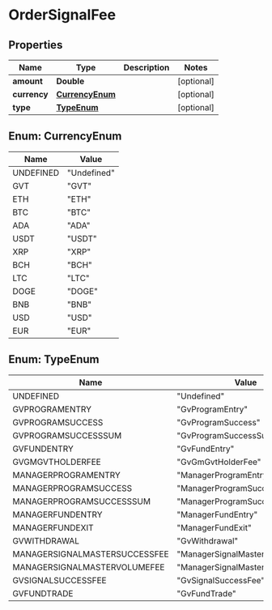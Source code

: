 # OrderSignalFee

## Properties
Name | Type | Description | Notes
------------ | ------------- | ------------- | -------------
**amount** | **Double** |  |  [optional]
**currency** | [**CurrencyEnum**](#CurrencyEnum) |  |  [optional]
**type** | [**TypeEnum**](#TypeEnum) |  |  [optional]

<a name="CurrencyEnum"></a>
## Enum: CurrencyEnum
Name | Value
---- | -----
UNDEFINED | &quot;Undefined&quot;
GVT | &quot;GVT&quot;
ETH | &quot;ETH&quot;
BTC | &quot;BTC&quot;
ADA | &quot;ADA&quot;
USDT | &quot;USDT&quot;
XRP | &quot;XRP&quot;
BCH | &quot;BCH&quot;
LTC | &quot;LTC&quot;
DOGE | &quot;DOGE&quot;
BNB | &quot;BNB&quot;
USD | &quot;USD&quot;
EUR | &quot;EUR&quot;

<a name="TypeEnum"></a>
## Enum: TypeEnum
Name | Value
---- | -----
UNDEFINED | &quot;Undefined&quot;
GVPROGRAMENTRY | &quot;GvProgramEntry&quot;
GVPROGRAMSUCCESS | &quot;GvProgramSuccess&quot;
GVPROGRAMSUCCESSSUM | &quot;GvProgramSuccessSum&quot;
GVFUNDENTRY | &quot;GvFundEntry&quot;
GVGMGVTHOLDERFEE | &quot;GvGmGvtHolderFee&quot;
MANAGERPROGRAMENTRY | &quot;ManagerProgramEntry&quot;
MANAGERPROGRAMSUCCESS | &quot;ManagerProgramSuccess&quot;
MANAGERPROGRAMSUCCESSSUM | &quot;ManagerProgramSuccessSum&quot;
MANAGERFUNDENTRY | &quot;ManagerFundEntry&quot;
MANAGERFUNDEXIT | &quot;ManagerFundExit&quot;
GVWITHDRAWAL | &quot;GvWithdrawal&quot;
MANAGERSIGNALMASTERSUCCESSFEE | &quot;ManagerSignalMasterSuccessFee&quot;
MANAGERSIGNALMASTERVOLUMEFEE | &quot;ManagerSignalMasterVolumeFee&quot;
GVSIGNALSUCCESSFEE | &quot;GvSignalSuccessFee&quot;
GVFUNDTRADE | &quot;GvFundTrade&quot;
